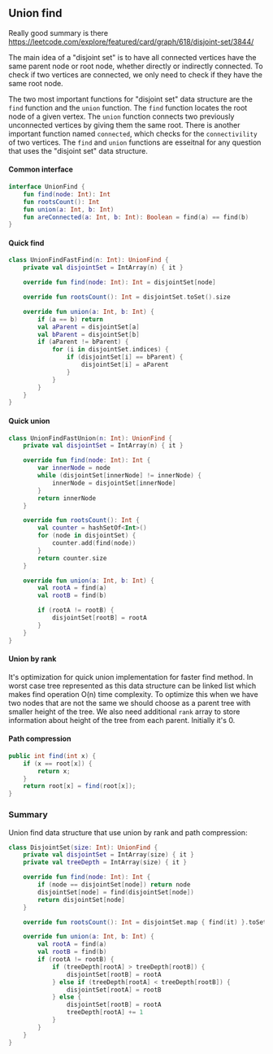 ## Union find

Really good summary is there https://leetcode.com/explore/featured/card/graph/618/disjoint-set/3844/

The main idea of a "disjoint set" is to have all connected vertices have the same parent node or root node, whether directly or indirectly connected. To check if two vertices are connected, we only need to check if they have the same root node.

The two most important functions for "disjoint set" data structure are the `find` function and the `union` function. The `find` function locates the root node of a given vertex. The `union` function connects two previously unconnected vertices by giving them the same root. There is another important function named `connected`, which checks for the `connectivility` of two vertices. The `find` and `union` functions are esseitnal for any question that uses the "disjoint set" data structure.

#### Common interface
```kotlin
interface UnionFind {
    fun find(node: Int): Int
    fun rootsCount(): Int
    fun union(a: Int, b: Int)
    fun areConnected(a: Int, b: Int): Boolean = find(a) == find(b)
}
```

#### Quick find
```kotlin
class UnionFindFastFind(n: Int): UnionFind {
    private val disjointSet = IntArray(n) { it }

    override fun find(node: Int): Int = disjointSet[node]

    override fun rootsCount(): Int = disjointSet.toSet().size

    override fun union(a: Int, b: Int) {
        if (a == b) return
        val aParent = disjointSet[a]
        val bParent = disjointSet[b]
        if (aParent != bParent) {
            for (i in disjointSet.indices) {
                if (disjointSet[i] == bParent) {
                    disjointSet[i] = aParent
                }
            }
        }
    }
}
```

#### Quick union
```kotlin
class UnionFindFastUnion(n: Int): UnionFind {
    private val disjointSet = IntArray(n) { it }

    override fun find(node: Int): Int {
        var innerNode = node
        while (disjointSet[innerNode] != innerNode) {
            innerNode = disjointSet[innerNode]
        }
        return innerNode
    }

    override fun rootsCount(): Int {
        val counter = hashSetOf<Int>()
        for (node in disjointSet) {
            counter.add(find(node))
        }
        return counter.size
    }

    override fun union(a: Int, b: Int) {
        val rootA = find(a)
        val rootB = find(b)

        if (rootA != rootB) {
            disjointSet[rootB] = rootA
        }
    }
}
```

#### Union by rank
It's optimization for quick union implementation for faster find method. In worst case tree represented as this data structure can be linked list which makes find operation O(n) time complexity. To optimize this when we have two nodes that are not the same we should choose as a parent tree with smaller height of the tree. We also need additional `rank` array to store information about height of the tree from each parent. Initially it's 0.


#### Path compression
```java
public int find(int x) {
    if (x == root[x]) {
        return x;
    }
    return root[x] = find(root[x]);
}
```

### Summary
Union find data structure that use union by rank and path compression:
```kotlin
class DisjointSet(size: Int): UnionFind {
    private val disjointSet = IntArray(size) { it }
    private val treeDepth = IntArray(size) { it }

    override fun find(node: Int): Int {
        if (node == disjointSet[node]) return node
        disjointSet[node] = find(disjointSet[node])
        return disjointSet[node]
    }

    override fun rootsCount(): Int = disjointSet.map { find(it) }.toSet().size

    override fun union(a: Int, b: Int) {
        val rootA = find(a)
        val rootB = find(b)
        if (rootA != rootB) {
            if (treeDepth[rootA] > treeDepth[rootB]) {
                disjointSet[rootB] = rootA
            } else if (treeDepth[rootA] < treeDepth[rootB]) {
                disjointSet[rootA] = rootB
            } else {
                disjointSet[rootB] = rootA
                treeDepth[rootA] += 1
            }
        }
    }
}
```
